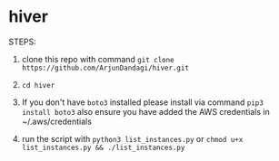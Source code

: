 # hiver

STEPS:

1. clone this repo with command `git clone https://github.com/ArjunDandagi/hiver.git`

2. `cd hiver` 

3. If you don't have `boto3` installed please install via command `pip3 install boto3`  also 
    ensure you have added the  AWS credentials  in ~/.aws/credentials 

4. run the script with `python3 list_instances.py` or `chmod u+x list_instances.py && ./list_instances.py` 
